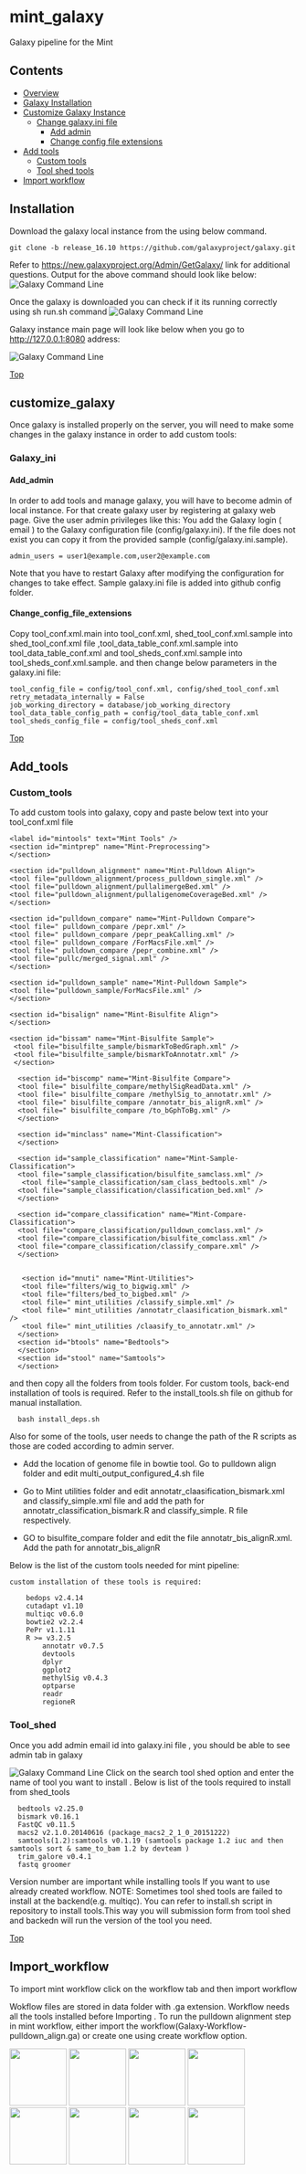 # mint_galaxy
Galaxy pipeline for the Mint 

## Contents

* [Overview](#overview)
* [Galaxy Installation](#installation)
* [Customize Galaxy Instance](#customize_galaxy)
	* [Change galaxy.ini file](#galaxy_ini)
		* [Add admin](#add_admin)
		* [Change config file extensions](#change_config_file_extensions) 
* [Add tools](#add_tools)		
	* [Custom tools](#custom_tools)
	* [Tool shed tools](#tool_shed)	
* [Import workflow](#import_workflow)	
	

## Installation

Download the galaxy local  instance from the using below command. 
```
git clone -b release_16.10 https://github.com/galaxyproject/galaxy.git
```
Refer to https://new.galaxyproject.org/Admin/GetGalaxy/  link for additional questions. 
Output for the above command should look like below:
![Galaxy Command Line](https://github.com/psnehal/GalaxyScreenshots/blob/master/galaxyscreenshot0.png)

Once the galaxy is downloaded you can check if it its running correctly using sh run.sh command
![Galaxy Command Line](https://github.com/psnehal/GalaxyScreenshots/blob/master/galaxyscreenshot2.png)


Galaxy instance main page will look like below when you go to http://127.0.0.1:8080 address: 

![Galaxy Command Line](https://github.com/psnehal/GalaxyScreenshots/blob/master/galaxyscreenshot3.png)


[Top](#contents)

## customize_galaxy
Once galaxy is installed properly on the server, you will need to make some changes in the galaxy instance in order to add custom tools: 
### Galaxy_ini
#### Add_admin
 In order to add tools and manage galaxy, you will have to become admin of local instance. 
 For that create galaxy user by registering at galaxy web page. Give the user admin privileges like this: 
 You add the Galaxy login ( email ) to the Galaxy configuration file (config/galaxy.ini). 
 If the file does not exist you can copy it from the provided sample (config/galaxy.ini.sample). 
 
 ```
 admin_users = user1@example.com,user2@example.com
```
Note that you have to restart Galaxy after modifying the configuration for changes to take effect. Sample galaxy.ini file is added into github config folder.


#### Change_config_file_extensions
Copy tool_conf.xml.main into tool_conf.xml, shed_tool_conf.xml.sample into shed_tool_conf.xml file ,tool_data_table_conf.xml.sample into tool_data_table_conf.xml and tool_sheds_conf.xml.sample into tool_sheds_conf.xml.sample. 
and then change below parameters in the galaxy.ini file: 
```
tool_config_file = config/tool_conf.xml, config/shed_tool_conf.xml
retry_metadata_internally = False
job_working_directory = database/job_working_directory
tool_data_table_config_path = config/tool_data_table_conf.xml
tool_sheds_config_file = config/tool_sheds_conf.xml
```



[Top](#contents)
## Add_tools
### Custom_tools
  
To add custom tools into galaxy, copy and paste below text into your tool_conf.xml file
```
<label id="mintools" text="Mint Tools" />  
<section id="mintprep" name="Mint-Preprocessing">
</section>

<section id="pulldown_alignment" name="Mint-Pulldown Align">      
<tool file="pulldown_alignment/process_pulldown_single.xml" /> 
<tool file="pulldown_alignment/pullalimergeBed.xml" /> 
<tool file="pulldown_alignment/pullaligenomeCoverageBed.xml" /> 
</section>

<section id="pulldown_compare" name="Mint-Pulldown Compare">
<tool file=" pulldown_compare /pepr.xml" />
<tool file=" pulldown_compare /pepr_peakCalling.xml" />
<tool file=" pulldown_compare /ForMacsFile.xml" />
<tool file=" pulldown_compare /pepr_combine.xml" />
<tool file="pullc/merged_signal.xml" />
</section>

<section id="pulldown_sample" name="Mint-Pulldown Sample">
<tool file="pulldown_sample/ForMacsFile.xml" />
</section>

<section id="bisalign" name="Mint-Bisulfite Align">  
</section>

<section id="bissam" name="Mint-Bisulfite Sample">  
 <tool file="bisulfilte_sample/bismarkToBedGraph.xml" />
 <tool file="bisulfilte_sample/bismarkToAnnotatr.xml" />
 </section>

  <section id="biscomp" name="Mint-Bisulfite Compare">
  <tool file=" bisulfilte_compare/methylSigReadData.xml" />
  <tool file=" bisulfilte_compare /methylSig_to_annotatr.xml" /> 
  <tool file=" bisulfilte_compare /annotatr_bis_alignR.xml" />
  <tool file=" bisulfilte_compare /to_bGphToBg.xml" />
  </section>

  <section id="minclass" name="Mint-Classification">
  </section>

  <section id="sample_classification" name="Mint-Sample-Classification">
  <tool file="sample_classification/bisulfite_samclass.xml" />
   <tool file="sample_classification/sam_class_bedtools.xml" />
  <tool file="sample_classification/classification_bed.xml" />  
  </section>
  
  <section id="compare_classification" name="Mint-Compare-Classification">
  <tool file="compare_classification/pulldown_comclass.xml" />
  <tool file="compare_classification/bisulfite_comclass.xml" />
  <tool file="compare_classification/classify_compare.xml" />  
  </section>
  

   <section id="mnuti" name="Mint-Utilities">
   <tool file="filters/wig_to_bigwig.xml" />
   <tool file="filters/bed_to_bigbed.xml" />
   <tool file=" mint_utilities /classify_simple.xml" />  
   <tool file=" mint_utilities /annotatr_claasification_bismark.xml" />
   <tool file=" mint_utilities /claasify_to_annotatr.xml" /> 
  </section>
  <section id="btools" name="Bedtools"> 
  </section>
  <section id="stool" name="Samtools">
  </section>

```

and then copy all the folders from tools folder.
For custom tools, back-end installation of tools is required. Refer to the install_tools.sh file on github for manual installation.
```
  bash install_deps.sh
 ```
  
Also for some of the tools, user needs to change the path of the R scripts as those are coded according to admin server.

* Add the location of genome file in bowtie tool. Go to pulldown align folder and edit  multi_output_configured_4.sh file

* Go to Mint utilities folder and edit annotatr_claasification_bismark.xml and classify_simple.xml file and  add the path for annotatr_classification_bismark.R  and classify_simple. R file respectively.

* GO to bisulfite_compare folder and edit the file annotatr_bis_alignR.xml. Add the path for annotatr_bis_alignR



	
Below is the list of the custom tools needed for mint pipeline:
```
custom installation of these tools is required:

    bedops v2.4.14 
    cutadapt v1.10
    multiqc v0.6.0
    bowtie2 v2.2.4
    PePr v1.1.11
    R >= v3.2.5
        annotatr v0.7.5
        devtools
        dplyr
        ggplot2
        methylSig v0.4.3
        optparse
        readr
        regioneR
```


### Tool_shed 

Once you add admin email id into galaxy.ini file , you should be able to see admin tab in galaxy

![Galaxy Command Line](https://github.com/psnehal/GalaxyScreenshots/blob/master/galaxyscreenshot4.png)
Click on the search tool shed option and enter the name of tool you want to install .
Below is list of the tools required to install from shed_tools
```
  bedtools v2.25.0
  bismark v0.16.1 
  FastQC v0.11.5
  macs2 v2.1.0.20140616 (package_macs2_2_1_0_20151222)
  samtools(1.2):samtools v0.1.19 (samtools package 1.2 iuc and then samtools sort & same_to_bam 1.2 by devteam )
  trim_galore v0.4.1
  fastq groomer 
```
Version number are important while installing tools If you want to use already created workflow.
NOTE: Sometimes tool shed tools are failed to install at the backend(e.g. multiqc). You can refer to install.sh script in repository to install tools.This way you will submission form from tool shed and backedn will run the version of the tool you need.
 
 [Top](#contents)
 
## Import_workflow
To import mint workflow click on the workflow tab and then import workflow

Wokflow files are stored in data folder with .ga extension. Workflow needs all the tools installed before 
Importing . 
To run the pulldown alignment step in mint workflow, either import the workflow(Galaxy-Workflow-pulldown_align.ga) or create one using create workflow option.

<img src="https://github.com/psnehal/GalaxyScreenshots/blob/master/pulldown_Align.png" width="100">
<img src="https://github.com/psnehal/GalaxyScreenshots/blob/master/pulldown_sample.png" width="100">
<img src="https://github.com/psnehal/GalaxyScreenshots/blob/master/pulldown_compare.png" width="100">
<img src="https://github.com/psnehal/GalaxyScreenshots/blob/master/bisulfite_align.png" width="100">
<img src="https://github.com/psnehal/GalaxyScreenshots/blob/master/bisulfite_sample.png" width="100">
<img src="https://github.com/psnehal/GalaxyScreenshots/blob/master/bisulfite_compare.png" width="100">
<img src="https://github.com/psnehal/GalaxyScreenshots/blob/master/sample_classification.png" width="100">
<img src="https://github.com/psnehal/GalaxyScreenshots/blob/master/Compare_classification.png" width="100">





            

